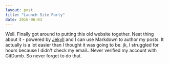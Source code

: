 ```yaml
---
layout: post
title: "Launch Site Party"
date: 2016-06-03
---
```


Well. Finally got around to putting this old website together. Neat thing about it - powered by [Jekyll](http://jekyllrb.com) and I can use Markdown to author my posts. It actually is a lot easier than I thought it was going to be. jk, I struggled for hours because I didn't check my email...Never verified my account with GitDumb. So never forget to do that.
